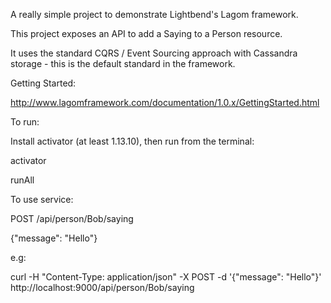 A really simple project to demonstrate Lightbend's Lagom framework. 

This project exposes an API to add a Saying to a Person resource.

It uses the standard CQRS / Event Sourcing approach with Cassandra storage - this is the default standard in the framework.

Getting Started:

http://www.lagomframework.com/documentation/1.0.x/GettingStarted.html

To run:

Install activator (at least 1.13.10), then run from the terminal:

  activator

  runAll

To use service:

POST /api/person/Bob/saying

{"message": "Hello"}

e.g:

  curl -H "Content-Type: application/json" -X POST -d '{"message": "Hello"}' http://localhost:9000/api/person/Bob/saying
